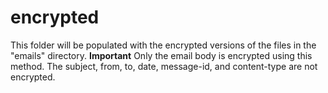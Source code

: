 # encrypted
This folder will be populated with the encrypted versions of the files in the "emails" directory.
**Important** Only the email body is encrypted using this method. The subject, from, to, date, message-id, and content-type are not encrypted.
